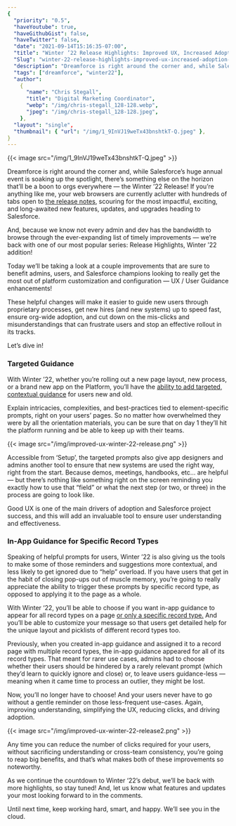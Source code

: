 ```yaml
---
{
  "priority": "0.5",
  "haveYoutube": true,
  "haveGithubGist": false,
  "haveTwitter": false,
  "date": "2021-09-14T15:16:35-07:00",
  "title": "Winter ’22 Release Highlights: Improved UX, Increased Adoption, and Fewer Mis-clicks",
  "Slug": "winter-22-release-highlights-improved-ux-increased-adoption-and-fewer-mis-clicks",
  "description": "Dreamforce is right around the corner and, while Salesforce’s huge annual event is soaking up the spotlight, there’s something else on the…",
  "tags": ["dreamforce", "winter22"],
  "author":
    {
      "name": "Chris Stegall",
      "title": "Digital Marketing Coordinator",
      "webp": "/img/chris-stegall_128-128.webp",
      "jpeg": "/img/chris-stegall_128-128.jpeg",
    },
  "layout": "single",
  "thumbnail": { "url": "/img/1_9InVJ19weTx43bnshtkT-Q.jpeg" },
}
---
```


{{< image src="/img/1_9InVJ19weTx43bnshtkT-Q.jpeg" >}}

Dreamforce is right around the corner and, while Salesforce’s huge annual event is soaking up the spotlight, there’s something else on the horizon that’ll be a boon to orgs everywhere — the Winter ’22 Release! If you’re anything like me, your web browsers are currently aclutter with hundreds of tabs open to [the release notes](https://help.salesforce.com/s/articleView?id=release-notes.salesforce_release_notes.htm&type=5&release=234), scouring for the most impactful, exciting, and long-awaited new features, updates, and upgrades heading to Salesforce.

And, because we know not every admin and dev has the bandwidth to browse through the ever-expanding list of timely improvements — we’re back with one of our most popular series: Release Highlights, Winter ’22 addition!

Today we’ll be taking a look at a couple improvements that are sure to benefit admins, users, and Salesforce champions looking to really get the most out of platform customization and configuration — UX / User Guidance enhancements!

These helpful changes will make it easier to guide new users through proprietary processes, get new hires (and new systems) up to speed fast, ensure org-wide adoption, and cut down on the mis-clicks and misunderstandings that can frustrate users and stop an effective rollout in its tracks.

Let’s dive in!

### Targeted Guidance

With Winter ’22, whether you’re rolling out a new page layout, new process, or a brand new app on the Platform, you’ll have the [ability to add targeted, contextual guidance](https://help.salesforce.com/s/articleView?id=release-notes.rn_general_iag_targeted_prompt_ga.htm&type=5&release=234) for users new and old.

Explain intricacies, complexities, and best-practices tied to element-specific prompts, right on your users’ pages. So no matter how overwhelmed they were by all the orientation materials, you can be sure that on day 1 they’ll hit the platform running and be able to keep up with their teams.

{{< image src="/img/improved-ux-winter-22-release.png" >}}

Accessible from ‘Setup’, the targeted prompts also give app designers and admins another tool to ensure that new systems are used the right way, right from the start. Because demos, meetings, handbooks, etc… are helpful — but there’s nothing like something right on the screen reminding you exactly how to use that “field” or what the next step (or two, or three) in the process are going to look like.

Good UX is one of the main drivers of adoption and Salesforce project success, and this will add an invaluable tool to ensure user understanding and effectiveness.

### In-App Guidance for Specific Record Types

Speaking of helpful prompts for users, Winter ’22 is also giving us the tools to make some of those reminders and suggestions more contextual, and less likely to get ignored due to “help” overload. If you have users that get in the habit of closing pop-ups out of muscle memory, you’re going to really appreciate the ability to trigger these prompts by specific record type, as opposed to applying it to the page as a whole.

With Winter ‘22, you’ll be able to choose if you want in-app guidance to appear for all record types on a page [or only a specific record type.](https://help.salesforce.com/s/articleView?id=release-notes.rn_general_iag_record_type.htm&type=5&release=234) And you’ll be able to customize your message so that users get detailed help for the unique layout and picklists of different record types too.

Previously, when you created in-app guidance and assigned it to a record page with multiple record types, the in-app guidance appeared for all of its record types. That meant for rarer use cases, admins had to choose whether their users should be hindered by a rarely relevant prompt (which they’d learn to quickly ignore and close) or, to leave users guidance-less — meaning when it came time to process an outlier, they might be lost.

Now, you’ll no longer have to choose! And your users never have to go without a gentle reminder on those less-frequent use-cases. Again, improving understanding, simplifying the UX, reducing clicks, and driving adoption.

{{< image src="/img/improved-ux-winter-22-release2.png" >}}

Any time you can reduce the number of clicks required for your users, without sacrificing understanding or cross-team consistency, you’re going to reap big benefits, and that’s what makes both of these improvements so noteworthy.

As we continue the countdown to Winter ‘22’s debut, we’ll be back with more highlights, so stay tuned! And, let us know what features and updates your most looking forward to in the comments.

Until next time, keep working hard, smart, and happy. We’ll see you in the cloud.

